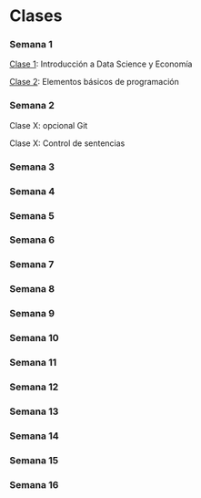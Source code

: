 # Clases

### Semana 1

[Clase 1](clase1_20180807): Introducción a Data Science y Economía

[Clase 2](clase2_20180809): Elementos básicos de programación

### Semana 2

Clase X: opcional Git

Clase X: Control de sentencias

### Semana 3

### Semana 4

### Semana 5

### Semana 6

### Semana 7

### Semana 8

### Semana 9

### Semana 10

### Semana 11

### Semana 12

### Semana 13

### Semana 14

### Semana 15

### Semana 16
